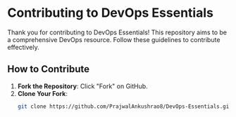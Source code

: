 # Contributing to DevOps Essentials

Thank you for contributing to DevOps Essentials! This repository aims to be a comprehensive DevOps resource. Follow these guidelines to contribute effectively.

## How to Contribute
1. **Fork the Repository**: Click "Fork" on GitHub.
2. **Clone Your Fork**:
   ```bash
   git clone https://github.com/PrajwalAnkushrao8/DevOps-Essentials.git
